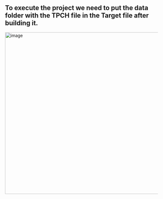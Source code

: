  ## To execute the project we need to put the data folder with the TPCH file in the Target file after building it.
 <img width="533" alt="image" src="https://github.com/Yasminebettaieb/ddm-spark-DataMunchers/assets/71673006/d13bce9f-8389-435a-979a-b40eb8f40d7a">
